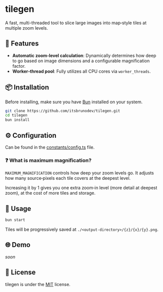# tilegen

A fast, multi-threaded tool to slice large images into map‑style tiles at multiple zoom levels.

## 🚀 Features

- **Automatic zoom‑level calculation**: Dynamically determines how deep to go based on image dimensions and a configurable magnification factor.
- **Worker‑thread pool**: Fully utilizes all CPU cores via `worker_threads`.

## 📦 Installation

Before installing, make sure you have [Bun](https://bun.sh/docs/installation) installed on your system.

```bash
git clone https://github.com/itsbrunodev/tilegen.git
cd tilegen
bun install
````

## ⚙️ Configuration

Can be found in the [constants/config.ts](./constants/config.ts) file.

### ❓ What is maximum magnification?

`MAXIMUM_MAGNIFICATION` controls how deep your zoom levels go. It adjusts how many source‑pixels each tile covers at the deepest level.

Increasing it by 1 gives you one extra zoom‑in level (more detail at deepest zoom), at the cost of more tiles and storage.

## 🏃 Usage

```bash
bun start
```

Tiles will be progressively saved at `./<output-directory>/{z}/{x}/{y}.png`.

## 🌐 Demo

*soon*

## 📜 License

tilegen is under the [MIT](./LICENSE) license.
